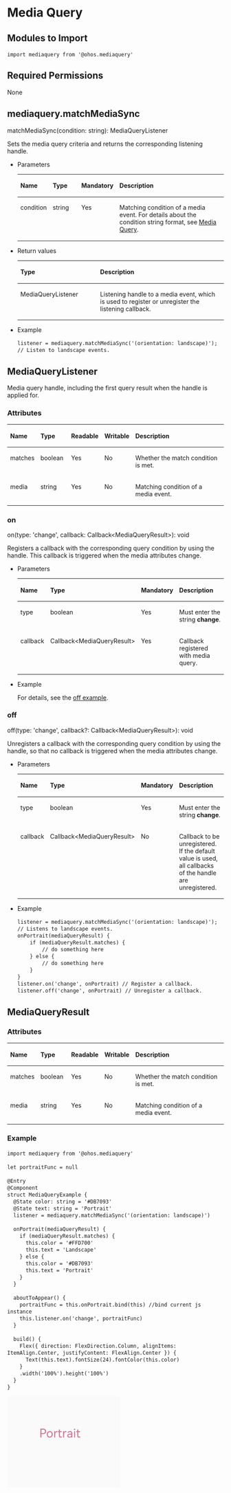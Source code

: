 # Media Query<a name="EN-US_TOPIC_0000001211727455"></a>

## Modules to Import<a name="section377963175114"></a>

```
import mediaquery from '@ohos.mediaquery'
```

## Required Permissions<a name="section1455919446525"></a>

None

## mediaquery.matchMediaSync<a name="section741924715916"></a>

matchMediaSync\(condition: string\): MediaQueryListener

Sets the media query criteria and returns the corresponding listening handle.

-   Parameters

    <a name="table69661135912"></a>
    <table><thead align="left"><tr id="row149668318915"><th class="cellrowborder" valign="top" width="14.82%" id="mcps1.1.5.1.1"><p id="p7966738914"><a name="p7966738914"></a><a name="p7966738914"></a>Name</p>
    </th>
    <th class="cellrowborder" valign="top" width="14.729999999999999%" id="mcps1.1.5.1.2"><p id="p296713699"><a name="p296713699"></a><a name="p296713699"></a>Type</p>
    </th>
    <th class="cellrowborder" valign="top" width="9.16%" id="mcps1.1.5.1.3"><p id="p196718315911"><a name="p196718315911"></a><a name="p196718315911"></a>Mandatory</p>
    </th>
    <th class="cellrowborder" valign="top" width="61.29%" id="mcps1.1.5.1.4"><p id="p9967231197"><a name="p9967231197"></a><a name="p9967231197"></a>Description</p>
    </th>
    </tr>
    </thead>
    <tbody><tr id="row18967831393"><td class="cellrowborder" valign="top" width="14.82%" headers="mcps1.1.5.1.1 "><p id="p39671131590"><a name="p39671131590"></a><a name="p39671131590"></a>condition</p>
    </td>
    <td class="cellrowborder" valign="top" width="14.729999999999999%" headers="mcps1.1.5.1.2 "><p id="p126051952172518"><a name="p126051952172518"></a><a name="p126051952172518"></a>string</p>
    </td>
    <td class="cellrowborder" valign="top" width="9.16%" headers="mcps1.1.5.1.3 "><p id="p149671932919"><a name="p149671932919"></a><a name="p149671932919"></a>Yes</p>
    </td>
    <td class="cellrowborder" valign="top" width="61.29%" headers="mcps1.1.5.1.4 "><p id="p19675312911"><a name="p19675312911"></a><a name="p19675312911"></a>Matching condition of a media event. For details about the condition string format, see <a href="../../nottoctopics/en-us_topic_0000001173164741.md">Media Query</a>.</p>
    </td>
    </tr>
    </tbody>
    </table>

-   Return values

    <a name="table16391145317913"></a>
    <table><thead align="left"><tr id="row2391145319910"><th class="cellrowborder" valign="top" width="38.64%" id="mcps1.1.3.1.1"><p id="p13911353991"><a name="p13911353991"></a><a name="p13911353991"></a>Type</p>
    </th>
    <th class="cellrowborder" valign="top" width="61.36000000000001%" id="mcps1.1.3.1.2"><p id="p193911531395"><a name="p193911531395"></a><a name="p193911531395"></a>Description</p>
    </th>
    </tr>
    </thead>
    <tbody><tr id="row1339114531391"><td class="cellrowborder" valign="top" width="38.64%" headers="mcps1.1.3.1.1 "><p id="p73929531797"><a name="p73929531797"></a><a name="p73929531797"></a>MediaQueryListener</p>
    </td>
    <td class="cellrowborder" valign="top" width="61.36000000000001%" headers="mcps1.1.3.1.2 "><p id="p1039217531898"><a name="p1039217531898"></a><a name="p1039217531898"></a>Listening handle to a media event, which is used to register or unregister the listening callback.</p>
    </td>
    </tr>
    </tbody>
    </table>

-   Example

    ```
    listener = mediaquery.matchMediaSync('(orientation: landscape)'); // Listen to landscape events.
    ```


## MediaQueryListener<a name="section75051320581"></a>

Media query handle, including the first query result when the handle is applied for.

### Attributes<a name="section18895184419209"></a>

<a name="table728861911417"></a>
<table><thead align="left"><tr id="row62887198149"><th class="cellrowborder" valign="top" width="11.360000000000001%" id="mcps1.1.6.1.1"><p id="p928811911410"><a name="p928811911410"></a><a name="p928811911410"></a>Name</p>
</th>
<th class="cellrowborder" valign="top" width="14.62%" id="mcps1.1.6.1.2"><p id="p8288191916149"><a name="p8288191916149"></a><a name="p8288191916149"></a>Type</p>
</th>
<th class="cellrowborder" valign="top" width="9.73%" id="mcps1.1.6.1.3"><p id="p14288131911418"><a name="p14288131911418"></a><a name="p14288131911418"></a>Readable</p>
</th>
<th class="cellrowborder" valign="top" width="9.04%" id="mcps1.1.6.1.4"><p id="p1928861921411"><a name="p1928861921411"></a><a name="p1928861921411"></a>Writable</p>
</th>
<th class="cellrowborder" valign="top" width="55.25%" id="mcps1.1.6.1.5"><p id="p728815191149"><a name="p728815191149"></a><a name="p728815191149"></a>Description</p>
</th>
</tr>
</thead>
<tbody><tr id="row1685020236504"><td class="cellrowborder" valign="top" width="11.360000000000001%" headers="mcps1.1.6.1.1 "><p id="p178511423205014"><a name="p178511423205014"></a><a name="p178511423205014"></a>matches</p>
</td>
<td class="cellrowborder" valign="top" width="14.62%" headers="mcps1.1.6.1.2 "><p id="p1485102317502"><a name="p1485102317502"></a><a name="p1485102317502"></a>boolean</p>
</td>
<td class="cellrowborder" valign="top" width="9.73%" headers="mcps1.1.6.1.3 "><p id="p8851182313502"><a name="p8851182313502"></a><a name="p8851182313502"></a>Yes</p>
</td>
<td class="cellrowborder" valign="top" width="9.04%" headers="mcps1.1.6.1.4 "><p id="p5851132320503"><a name="p5851132320503"></a><a name="p5851132320503"></a>No</p>
</td>
<td class="cellrowborder" valign="top" width="55.25%" headers="mcps1.1.6.1.5 "><p id="p138511223195014"><a name="p138511223195014"></a><a name="p138511223195014"></a>Whether the match condition is met.</p>
</td>
</tr>
<tr id="row528891919142"><td class="cellrowborder" valign="top" width="11.360000000000001%" headers="mcps1.1.6.1.1 "><p id="p3288191991414"><a name="p3288191991414"></a><a name="p3288191991414"></a>media</p>
</td>
<td class="cellrowborder" valign="top" width="14.62%" headers="mcps1.1.6.1.2 "><p id="p3288121901418"><a name="p3288121901418"></a><a name="p3288121901418"></a>string</p>
</td>
<td class="cellrowborder" valign="top" width="9.73%" headers="mcps1.1.6.1.3 "><p id="p182881319191414"><a name="p182881319191414"></a><a name="p182881319191414"></a>Yes</p>
</td>
<td class="cellrowborder" valign="top" width="9.04%" headers="mcps1.1.6.1.4 "><p id="p1928801914148"><a name="p1928801914148"></a><a name="p1928801914148"></a>No</p>
</td>
<td class="cellrowborder" valign="top" width="55.25%" headers="mcps1.1.6.1.5 "><p id="p1428811192144"><a name="p1428811192144"></a><a name="p1428811192144"></a>Matching condition of a media event.</p>
</td>
</tr>
</tbody>
</table>

### on<a name="section7716132985"></a>

on\(type: 'change', callback: Callback<MediaQueryResult\>\): void

Registers a callback with the corresponding query condition by using the handle. This callback is triggered when the media attributes change.

-   Parameters

    <a name="table32286131687"></a>
    <table><thead align="left"><tr id="row0228213582"><th class="cellrowborder" valign="top" width="14.82%" id="mcps1.1.5.1.1"><p id="p52285131883"><a name="p52285131883"></a><a name="p52285131883"></a>Name</p>
    </th>
    <th class="cellrowborder" valign="top" width="34.29%" id="mcps1.1.5.1.2"><p id="p1422811131180"><a name="p1422811131180"></a><a name="p1422811131180"></a>Type</p>
    </th>
    <th class="cellrowborder" valign="top" width="10.79%" id="mcps1.1.5.1.3"><p id="p8228151310812"><a name="p8228151310812"></a><a name="p8228151310812"></a>Mandatory</p>
    </th>
    <th class="cellrowborder" valign="top" width="40.1%" id="mcps1.1.5.1.4"><p id="p1022816131182"><a name="p1022816131182"></a><a name="p1022816131182"></a>Description</p>
    </th>
    </tr>
    </thead>
    <tbody><tr id="row322812133816"><td class="cellrowborder" valign="top" width="14.82%" headers="mcps1.1.5.1.1 "><p id="p1422881315812"><a name="p1422881315812"></a><a name="p1422881315812"></a>type</p>
    </td>
    <td class="cellrowborder" valign="top" width="34.29%" headers="mcps1.1.5.1.2 "><p id="p922811131387"><a name="p922811131387"></a><a name="p922811131387"></a>boolean</p>
    </td>
    <td class="cellrowborder" valign="top" width="10.79%" headers="mcps1.1.5.1.3 "><p id="p112281713086"><a name="p112281713086"></a><a name="p112281713086"></a>Yes</p>
    </td>
    <td class="cellrowborder" valign="top" width="40.1%" headers="mcps1.1.5.1.4 "><p id="p7228151310816"><a name="p7228151310816"></a><a name="p7228151310816"></a>Must enter the string <strong id="b5423143114312"><a name="b5423143114312"></a><a name="b5423143114312"></a>change</strong>.</p>
    </td>
    </tr>
    <tr id="row1022810134810"><td class="cellrowborder" valign="top" width="14.82%" headers="mcps1.1.5.1.1 "><p id="p122281131387"><a name="p122281131387"></a><a name="p122281131387"></a>callback</p>
    </td>
    <td class="cellrowborder" valign="top" width="34.29%" headers="mcps1.1.5.1.2 "><p id="p132291413386"><a name="p132291413386"></a><a name="p132291413386"></a>Callback&lt;MediaQueryResult&gt;</p>
    </td>
    <td class="cellrowborder" valign="top" width="10.79%" headers="mcps1.1.5.1.3 "><p id="p9229121319814"><a name="p9229121319814"></a><a name="p9229121319814"></a>Yes</p>
    </td>
    <td class="cellrowborder" valign="top" width="40.1%" headers="mcps1.1.5.1.4 "><p id="p1822921310817"><a name="p1822921310817"></a><a name="p1822921310817"></a>Callback registered with media query.</p>
    </td>
    </tr>
    </tbody>
    </table>

-   Example

    For details, see the  [off example](#li16426122219256).


### off<a name="section1115119201599"></a>

off\(type: 'change', callback?: Callback<MediaQueryResult\>\): void

Unregisters a callback with the corresponding query condition by using the handle, so that no callback is triggered when the media attributes change.

-   Parameters

    <a name="table14251722102517"></a>
    <table><thead align="left"><tr id="row5425112210251"><th class="cellrowborder" valign="top" width="10.9%" id="mcps1.1.5.1.1"><p id="p14257225253"><a name="p14257225253"></a><a name="p14257225253"></a>Name</p>
    </th>
    <th class="cellrowborder" valign="top" width="33.17%" id="mcps1.1.5.1.2"><p id="p13425132292510"><a name="p13425132292510"></a><a name="p13425132292510"></a>Type</p>
    </th>
    <th class="cellrowborder" valign="top" width="8.15%" id="mcps1.1.5.1.3"><p id="p5425172217256"><a name="p5425172217256"></a><a name="p5425172217256"></a>Mandatory</p>
    </th>
    <th class="cellrowborder" valign="top" width="47.78%" id="mcps1.1.5.1.4"><p id="p1425192272517"><a name="p1425192272517"></a><a name="p1425192272517"></a>Description</p>
    </th>
    </tr>
    </thead>
    <tbody><tr id="row14425122212512"><td class="cellrowborder" valign="top" width="10.9%" headers="mcps1.1.5.1.1 "><p id="p6425102242516"><a name="p6425102242516"></a><a name="p6425102242516"></a>type</p>
    </td>
    <td class="cellrowborder" valign="top" width="33.17%" headers="mcps1.1.5.1.2 "><p id="p342512228259"><a name="p342512228259"></a><a name="p342512228259"></a>boolean</p>
    </td>
    <td class="cellrowborder" valign="top" width="8.15%" headers="mcps1.1.5.1.3 "><p id="p54261122192510"><a name="p54261122192510"></a><a name="p54261122192510"></a>Yes</p>
    </td>
    <td class="cellrowborder" valign="top" width="47.78%" headers="mcps1.1.5.1.4 "><p id="p5426922182516"><a name="p5426922182516"></a><a name="p5426922182516"></a>Must enter the string <strong id="b7194165223620"><a name="b7194165223620"></a><a name="b7194165223620"></a>change</strong>.</p>
    </td>
    </tr>
    <tr id="row842672252515"><td class="cellrowborder" valign="top" width="10.9%" headers="mcps1.1.5.1.1 "><p id="p3426622102515"><a name="p3426622102515"></a><a name="p3426622102515"></a>callback</p>
    </td>
    <td class="cellrowborder" valign="top" width="33.17%" headers="mcps1.1.5.1.2 "><p id="p1242652272513"><a name="p1242652272513"></a><a name="p1242652272513"></a>Callback&lt;MediaQueryResult&gt;</p>
    </td>
    <td class="cellrowborder" valign="top" width="8.15%" headers="mcps1.1.5.1.3 "><p id="p94261122162514"><a name="p94261122162514"></a><a name="p94261122162514"></a>No</p>
    </td>
    <td class="cellrowborder" valign="top" width="47.78%" headers="mcps1.1.5.1.4 "><p id="p104261522192514"><a name="p104261522192514"></a><a name="p104261522192514"></a>Callback to be unregistered. If the default value is used, all callbacks of the handle are unregistered.</p>
    </td>
    </tr>
    </tbody>
    </table>

-   <a name="li16426122219256"></a>Example

    ```
    listener = mediaquery.matchMediaSync('(orientation: landscape)'); // Listens to landscape events.
    onPortrait(mediaQueryResult) {
        if (mediaQueryResult.matches) {
            // do something here
        } else {
            // do something here
        }
    }
    listener.on('change', onPortrait) // Register a callback.
    listener.off('change', onPortrait) // Unregister a callback.
    ```


## MediaQueryResult<a name="section7256173818228"></a>

### Attributes<a name="section126081122120"></a>

<a name="table1187902722312"></a>
<table><thead align="left"><tr id="row787972732314"><th class="cellrowborder" valign="top" width="11.360000000000001%" id="mcps1.1.6.1.1"><p id="p8879162762313"><a name="p8879162762313"></a><a name="p8879162762313"></a>Name</p>
</th>
<th class="cellrowborder" valign="top" width="14.62%" id="mcps1.1.6.1.2"><p id="p1287992732315"><a name="p1287992732315"></a><a name="p1287992732315"></a>Type</p>
</th>
<th class="cellrowborder" valign="top" width="9.73%" id="mcps1.1.6.1.3"><p id="p13879202742314"><a name="p13879202742314"></a><a name="p13879202742314"></a>Readable</p>
</th>
<th class="cellrowborder" valign="top" width="9.04%" id="mcps1.1.6.1.4"><p id="p3879112762317"><a name="p3879112762317"></a><a name="p3879112762317"></a>Writable</p>
</th>
<th class="cellrowborder" valign="top" width="55.25%" id="mcps1.1.6.1.5"><p id="p11879527112318"><a name="p11879527112318"></a><a name="p11879527112318"></a>Description</p>
</th>
</tr>
</thead>
<tbody><tr id="row10879102720231"><td class="cellrowborder" valign="top" width="11.360000000000001%" headers="mcps1.1.6.1.1 "><p id="p158791927202314"><a name="p158791927202314"></a><a name="p158791927202314"></a>matches</p>
</td>
<td class="cellrowborder" valign="top" width="14.62%" headers="mcps1.1.6.1.2 "><p id="p087932714238"><a name="p087932714238"></a><a name="p087932714238"></a>boolean</p>
</td>
<td class="cellrowborder" valign="top" width="9.73%" headers="mcps1.1.6.1.3 "><p id="p18879727172317"><a name="p18879727172317"></a><a name="p18879727172317"></a>Yes</p>
</td>
<td class="cellrowborder" valign="top" width="9.04%" headers="mcps1.1.6.1.4 "><p id="p987972717232"><a name="p987972717232"></a><a name="p987972717232"></a>No</p>
</td>
<td class="cellrowborder" valign="top" width="55.25%" headers="mcps1.1.6.1.5 "><p id="p19880162782314"><a name="p19880162782314"></a><a name="p19880162782314"></a>Whether the match condition is met.</p>
</td>
</tr>
<tr id="row1488015273234"><td class="cellrowborder" valign="top" width="11.360000000000001%" headers="mcps1.1.6.1.1 "><p id="p10880172752314"><a name="p10880172752314"></a><a name="p10880172752314"></a>media</p>
</td>
<td class="cellrowborder" valign="top" width="14.62%" headers="mcps1.1.6.1.2 "><p id="p1888052717236"><a name="p1888052717236"></a><a name="p1888052717236"></a>string</p>
</td>
<td class="cellrowborder" valign="top" width="9.73%" headers="mcps1.1.6.1.3 "><p id="p788072719231"><a name="p788072719231"></a><a name="p788072719231"></a>Yes</p>
</td>
<td class="cellrowborder" valign="top" width="9.04%" headers="mcps1.1.6.1.4 "><p id="p3880202762314"><a name="p3880202762314"></a><a name="p3880202762314"></a>No</p>
</td>
<td class="cellrowborder" valign="top" width="55.25%" headers="mcps1.1.6.1.5 "><p id="p1788015272236"><a name="p1788015272236"></a><a name="p1788015272236"></a>Matching condition of a media event.</p>
</td>
</tr>
</tbody>
</table>

### Example<a name="section1120571611214"></a>

```
import mediaquery from '@ohos.mediaquery'

let portraitFunc = null

@Entry
@Component
struct MediaQueryExample {
  @State color: string = '#DB7093'
  @State text: string = 'Portrait'
  listener = mediaquery.matchMediaSync('(orientation: landscape)')

  onPortrait(mediaQueryResult) {
    if (mediaQueryResult.matches) {
      this.color = '#FFD700'
      this.text = 'Landscape'
    } else {
      this.color = '#DB7093'
      this.text = 'Portrait'
    }
  }

  aboutToAppear() {
    portraitFunc = this.onPortrait.bind(this) //bind current js instance
    this.listener.on('change', portraitFunc)
  }

  build() {
    Flex({ direction: FlexDirection.Column, alignItems: ItemAlign.Center, justifyContent: FlexAlign.Center }) {
      Text(this.text).fontSize(24).fontColor(this.color)
    }
    .width('100%').height('100%')
  }
}
```

![](figures/mediaquery.gif)

